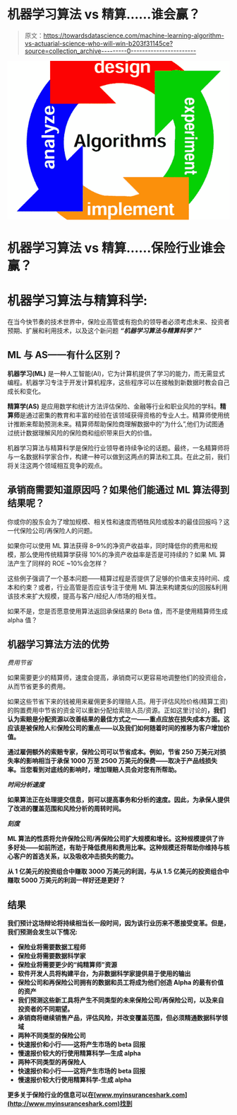 # 机器学习算法 vs 精算……谁会赢？

> 原文：<https://towardsdatascience.com/machine-learning-algorithm-vs-actuarial-science-who-will-win-b203f31145ce?source=collection_archive---------0----------------------->

![](img/6789eb4259933bb9ca53b7ead2293055.png)

# 机器学习算法 vs 精算……保险行业谁会赢？

# 机器学习算法与精算科学:

在当今快节奏的技术世界中，保险业高管或有抱负的领导者必须考虑未来、投资者预期、扩展和利用技术，以及这个新问题 ***“机器学习算法与精算科学？”***

## ML 与 AS——有什么区别？

**机器学习(ML)** 是一种人工智能(AI)，它为计算机提供了学习的能力，而无需显式编程。机器学习专注于开发计算机程序，这些程序可以在接触到新数据时教会自己成长和变化。

**精算学(AS)** 是应用数学和统计方法评估保险、金融等行业和职业风险的学科。**精算师**是通过密集的教育和丰富的经验在该领域获得资格的专业人士。精算师使用统计推断来帮助预测未来。精算师帮助保险商理解数据中的“为什么”,他们为试图通过统计数据理解风险的保险商和组织带来巨大的价值。

机器学习算法与精算科学是保险行业领导者持续争论的话题。最终，一名精算师将与一名数据科学家合作，构建一种可以做到这两点的算法和工具。在此之前，我们将关注这两个领域相互竞争的观点。

## 承销商需要知道原因吗？如果他们能通过 ML 算法得到结果呢？

你或你的股东会为了增加规模、相关性和速度而牺牲风险或股本的最佳回报吗？这一代保险公司/再保险人的问题。

如果你可以使用 ML 算法获得 8–9%的净资产收益率，同时降低你的费用和规模，那么使用传统精算学获得 10%的净资产收益率是否是可持续的？如果 ML 算法产生了同样的 ROE ~10%会怎样？

这些例子强调了一个基本问题——精算过程是否提供了足够的价值来支持时间、成本和约束？或者，行业高管是否应该专注于使用 ML 算法来构建类似的回报&利用该技术来扩大规模，提高与客户/经纪人/市场的相关性。

如果不是，您是否愿意使用算法返回承保结果的 Beta 值，而不是使用精算师生成 alpha 值？

## 机器学习算法方法的优势

*费用节省*

如果需要更少的精算师，速度会提高，承销商可以更容易地调整他们的投资组合，从而节省更多的费用。

如果这些节省下来的钱被用来雇佣更多的理赔人员。用于评估风险价格(精算工资)的购置费用中节省的资金可以重新分配给索赔人员/资源。正如这里讨论的[](http://myinsuranceshark.com/lower-insurance-premiums-best-way/)**，我们认为索赔是分配资源以改善结果的最佳方式之一——重点应放在损失成本方面。这应该是被保险人**和**保险公司的重点——以及我们如何随着时间的推移为客户增加价值。**

**通过雇佣额外的索赔专家，保险公司可以节省成本。例如，节省 250 万美元对损失率的影响相当于承保 1000 万至 2500 万美元的保费——取决于产品线损失率。当您看到对底线的影响时，增加理赔人员会对您有所帮助。**

***时间分析速度***

**如果算法正在处理提交信息，则可以提高事务和分析的速度。因此，为承保人提供了改进的覆盖范围和风险分析的周转时间。**

***刻度***

**ML 算法的性质将允许保险公司/再保险公司扩大规模和增长。这种规模提供了许多好处——如前所述，有助于降低费用和费用比率。这种规模还将帮助你维持与核心客户的首选关系，以及吸收冲击损失的能力。**

**从 1 亿美元的投资组合中赚取 3000 万美元的利润，与从 1.5 亿美元的投资组合中赚取 5000 万美元的利润一样好还是更好？**

## **结果**

**我们预计这场辩论将持续相当长一段时间，因为该行业历来不愿接受变革。但是，我们预测会发生以下情况:**

*   **保险业将需要数据工程师**
*   **保险业将需要数据科学家**
*   **保险业将需要更少的“纯精算师”资源**
*   **软件开发人员将构建平台，为非数据科学家提供易于使用的输出**
*   **保险公司和再保险公司拥有的数据和员工将成为他们创造 Alpha 的最有价值的资产**
*   **我们预测这些新工具将产生不同类型的未来保险公司/再保险公司，以及来自投资者的不同期望。**
*   **承销商将继续销售产品，评估风险，并改变覆盖范围，但必须精通数据科学领域**
*   ****两种不同类型的保险公司****
*   **快速报价和小行——这将产生市场的 beta 回报**
*   **慢速报价较大的行使用精算科学—生成 alpha**
*   ****两种不同类型的再保险人****
*   **快速报价和小行——这将产生市场的 beta 回报**
*   **慢速报价较大行使用精算科学-生成 alpha**

**更多关于保险行业的信息可以在[www.myinsuranceshark.com](http://www.myinsuranceshark.com)找到**